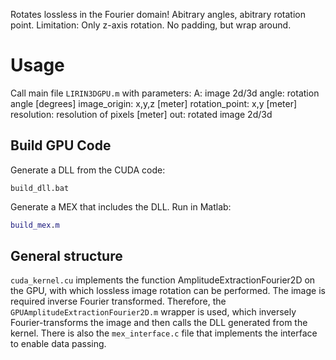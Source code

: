Rotates lossless in the Fourier domain! Abitrary angles, abitrary
rotation point. Limitation: Only z-axis rotation.
No padding, but wrap around.


# Usage

Call main file `LIRIN3DGPU.m` with parameters:
A: image 2d/3d
angle: rotation angle [degrees]
image_origin: x,y,z [meter]
rotation_point: x,y [meter]
resolution: resolution of pixels [meter]
out: rotated image 2d/3d

## Build GPU Code

Generate a DLL from the CUDA code:
```
build_dll.bat
```

Generate a MEX that includes the DLL. Run in Matlab:
```matlab
build_mex.m
```

## General structure

`cuda_kernel.cu` implements the function AmplitudeExtractionFourier2D on the GPU, with which lossless image rotation can be performed. The image is required inverse Fourier transformed. Therefore, the `GPUAmplitudeExtractionFourier2D.m` wrapper is used, which inversely Fourier-transforms the image and then calls the DLL generated from the kernel.
There is also the `mex_interface.c` file that implements the interface to enable data passing.
